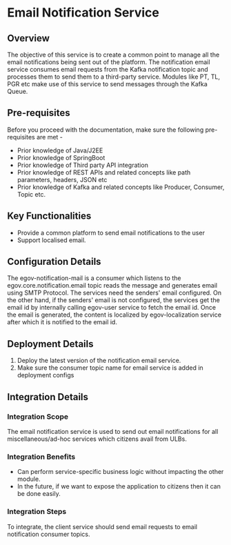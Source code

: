 # Email Notification Service

## Overview <a href="#overview" id="overview"></a>

The objective of this service is to create a common point to manage all the email notifications being sent out of the platform. The notification email service consumes email requests from the Kafka notification topic and processes them to send them to a third-party service. Modules like PT, TL, PGR etc make use of this service to send messages through the Kafka Queue.

## Pre-requisites <a href="#pre-requisites" id="pre-requisites"></a>

Before you proceed with the documentation, make sure the following pre-requisites are met -

* Prior knowledge of Java/J2EE
* Prior knowledge of SpringBoot
* Prior knowledge of Third party API integration
* Prior knowledge of REST APIs and related concepts like path parameters, headers, JSON etc
* Prior knowledge of Kafka and related concepts like Producer, Consumer, Topic etc.

## Key Functionalities <a href="#key-functionalities" id="key-functionalities"></a>

* Provide a common platform to send email notifications to the user
* Support localised email.

## Configuration Details <a href="#configuration-details" id="configuration-details"></a>

The egov-notification-mail is a consumer which listens to the egov.core.notification.email topic reads the message and generates email using SMTP Protocol. The services need the senders' email configured. On the other hand, if the senders' email is not configured, the services get the email id by internally calling egov-user service to fetch the email id. Once the email is generated, the content is localized by egov-localization service after which it is notified to the email id.&#x20;

## Deployment Details <a href="#deployment-details" id="deployment-details"></a>

1. Deploy the latest version of the notification email service.
2. Make sure the consumer topic name for email service is added in deployment configs

## Integration Details <a href="#integration" id="integration"></a>

### Integration Scope <a href="#integration-scope" id="integration-scope"></a>

The email notification service is used to send out email notifications for all miscellaneous/ad-hoc services which citizens avail from ULBs.

### Integration Benefits <a href="#integration-benefits" id="integration-benefits"></a>

* Can perform service-specific business logic without impacting the other module.
* In the future, if we want to expose the application to citizens then it can be done easily.

### Integration Steps <a href="#steps-to-integration" id="steps-to-integration"></a>

To integrate, the client service should send email requests to email notification consumer topics.
